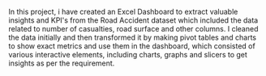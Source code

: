 In this project, i have created an Excel Dashboard to extract valuable insights and KPI's from the Road Accident dataset which included the data related to number of casualties, road surface and other columns. I cleaned the data initially and then transformed it by making pivot tables and charts to show exact metrics and use them in the dashboard, which consisted of various interactive elements, including charts, graphs and slicers to get insights as per the requirement.  
